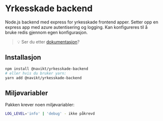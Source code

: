 # Yrkesskade backend

Node.js backend med express for yrkesskade frontend apper.
Setter opp en express app med azure autentisering og logging.
Kan konfigureres til å bruke redis gjennom egen konfigurasjon.

> 💡 Ser du etter [dokumentasjon](https://navikt.github.io/yrkesskade-frontend-felles/?path=/story/backend-server--page)?

## Installasjon

```sh
npm install @navikt/yrkesskade-backend
# eller hvis du bruker yarn:
yarn add @navikt/yrkesskade-backend
```

## Miljøvariabler

Pakken krever noen miljøvariabler:

```sh
LOG_LEVEL='info' | 'debug' - ikke påkrevd
```